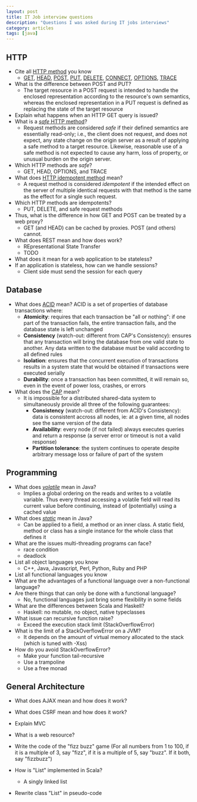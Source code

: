```yaml
---
layout: post
title: IT Job interview questions
description: "Questions I was asked during IT jobs interviews"
category: articles
tags: [java]
---
```


## HTTP

- Cite all [HTTP method](https://tools.ietf.org/html/rfc7231#section-4.3) you know
  - [GET](https://tools.ietf.org/html/rfc7231#section-4.3.1), [HEAD](https://tools.ietf.org/html/rfc7231#section-4.3.2), [POST](https://tools.ietf.org/html/rfc7231#section-4.3.3), [PUT](https://tools.ietf.org/html/rfc7231#section-4.3.4), [DELETE](https://tools.ietf.org/html/rfc7231#section-4.3.5), [CONNECT](https://tools.ietf.org/html/rfc7231#section-4.3.6), [OPTIONS](https://tools.ietf.org/html/rfc7231#section-4.3.7), [TRACE](https://tools.ietf.org/html/rfc7231#section-4.3.8)
- What is the difference between POST and PUT?
  - The target resource in a POST request is intended to handle the enclosed representation according to the resource's own semantics, whereas the enclosed representation in a PUT request is defined as replacing the state of the target resource
- Explain what happens when an HTTP GET query is issued?
- What is a [_safe_ HTTP method](https://tools.ietf.org/html/rfc7231#section-4.2.1)?
  - Request methods are considered _safe_ if their defined semantics are essentially read-only; i.e., the client does not request, and does not expect, any state change on the origin server as a result of applying a safe method to a target resource. Likewise, reasonable use of a safe method is not expected to cause any harm, loss of property, or unusual burden on the origin server.
- Which HTTP methods are _safe_?
  - GET, HEAD, OPTIONS, and TRACE
- What does [HTTP idempotent method](https://tools.ietf.org/html/rfc7231#section-4.2.2) mean?
  - A request method is considered _idempotent_ if the intended effect on the server of multiple identical requests with that method is the same as the effect for a single such request.
- Which HTTP methods are idempotents?
  - PUT, DELETE, and safe request methods
- Thus, what is the difference in how GET and POST can be treated by a web proxy?
  - GET (and HEAD) can be cached by proxies. POST (and others) cannot.
- What does REST mean and how does work?
  - REpresentational State Transfer
  - TODO
- What does it mean for a web application to be stateless?
- If an application is stateless, how can we handle sessions?
  - Client side must send the session for each query

## Database

- What does [ACID](http://en.wikipedia.org/wiki/ACID) mean?
  ACID is a set of properties of database transactions where:
  - __Atomicity__: requires that each transaction be "all or nothing": if one part of the transaction fails, the entire transaction fails, and the database state is left unchanged
  - __Consistency__ (watch-out: different from CAP's Consistency): ensures that any transaction will bring the database from one valid state to another. Any data written to the database must be valid according to all defined rules
  - __Isolation__: ensures that the concurrent execution of transactions results in a system state that would be obtained if transactions were executed serially
  - __Durability__: once a transaction has been committed, it will remain so, even in the event of power loss, crashes, or errors
- What does the [CAP](http://en.wikipedia.org/wiki/CAP_theorem) mean?
  - It is impossible for a distributed shared-data system to simultaneously
    provide all three of the following guarantees:
    - __Consistency__ (watch-out: different from ACID's Consistency): data is
      consistent accross all nodes, ie: at a given time, all nodes see the same
      version of the data
    - __Availability__: every node (if not failed) always executes queries and
      return a response (a server error or timeout is not a valid response)
    - __Partition tolerance__: the system continues to operate despite
      arbitrary message loss or failure of part of the system

## Programming

- What does [_volatile_](http://en.wikipedia.org/wiki/Volatile_variable#In_Java) mean in Java?
  - Implies a global ordering on the reads and writes to a volatile variable. Thus every thread accessing a volatile field will read its current value before continuing, instead of (potentially) using a cached value
- What does [_static_](http://en.wikipedia.org/wiki/Volatile_variable#In_Java) mean in Java?
  - Can be applied to a field, a method or an inner class. A static field, method or class has a single instance for the whole class that defines it
- What are the issues multi-threading programs can face?
  - race condition
  - deadlock
- List all object languages you know
  - C++, Java, Javascript, Perl, Python, Ruby and PHP
- List all functional languages you know
- What are the advantages of a functional language over a non-functional language?
- Are there things that can only be done with a functional language?
  - No, functional languages just bring some flexibility in some fields
- What are the differences between Scala and Haskell?
  - Haskell: no mutable, no object, native typeclasses
- What issue can recursive function raise?
  - Exceed the execution stack limit (StackOverflowError)
- What is the limit of a StackOverflowError on a JVM?
  - It depends on the amount of virtual memory allocated to the stack (which is tuned with -Xss)
- How do you avoid StackOverflowError?
  - Make your function tail-recursive
  - Use a trampoline
  - Use a free monad

## General Architecture

- What does AJAX mean and how does it work?
- What does CSRF mean and how does it work?
- Explain MVC
- What is a web resource?

- Write the code of the "fizz buzz" game (For all numbers from 1 to 100, if it is a multiple of 3, say "fizz", if it is a multiple of 5, say "buzz". If it both, say "fizzbuzz")
- How is "List" implemented in Scala?
  - A singly linked list
- Rewrite class "List" in pseudo-code
